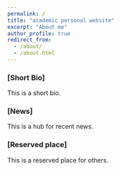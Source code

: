 ```yaml
---
permalink: /
title: "academic personal website"
excerpt: "About me"
author_profile: true
redirect_from: 
  - /about/
  - /about.html
---
```


### [Short Bio]
This is a short bio.

### [News]
This is a hub for recent news.

### [Reserved place]
This is a reserved place for others. 